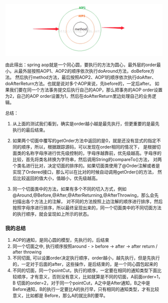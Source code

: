 ![](./images/aop.jpg)

由此得出：spring aop就是一个同心圆，要执行的方法为圆心，最外层的order最小。从最外层按照AOP1、AOP2的顺序依次执行doAround方法，doBefore方法。
然后执行method方法，最后按照AOP2、AOP1的顺序依次执行doAfter、doAfterReturn方法。也就是说对多个AOP来说，先before的，一定后after。
如果我们要在同一个方法事务提交后执行自己的AOP，那么把事务的AOP order设置为2，自己的AOP order设置为1，然后在doAfterReturn里边处理自己的业务逻辑。



总结：
1. 从上面的测试我们看到，确实是order越小越是最先执行，但更重要的是最先执行的最后结束。
2. 如果两个切面中覆写的getOrder方法中返回的是0，就是还没有显式的指定不同的顺序，所以，根据跟踪源码，可以发现在order相同的情况下， 
是根据切面类的名称字母序进行优先级控制的，字母序越靠前，优先级越高。字母序的比较，首先将类名转换为字符串，然后调用String的compareTo()方法，
对两个类名进行比对，决定切面的排序的。如果切面类使用了@Order注解或者是实现了Ordered接口，那么可以在比对的时候自动调用getOrder()的方法，
然后比较返回的值大小，值越小，优先级越高。

3. 同一个切面类中的方法，如果有多个不同的切入方式，例如@Around,@Before,@After,@AfterReturning,@AfterThrowing，那么会先扫描出各个方法上的注解，
对不同的方法按照上边注解的顺序进行排序，然后按照字母序进行排序，所以最终呈现出来的，同一个切面类中的不同切面方法的执行顺序，就会呈现如上所示的状态。



### 我的总结
1. AOP的通知，是同心圆的模型，先执行的，后结束
2. 同一个切面之中, 执行顺序按照around - > before -> after -> after return / after throwing
3. 不同切面, 可以设置order决定执行顺序，order越小，越先执行，但是先执行的，一定对于后面的after，这些操作，是后结束的，是一个同心圆包起来的
4. 不同的切面，同一个pointCut，执行的顺序，一定要在相同的通知类型下面比较顺序，才有意义，否则没有意义，比如就算是不同的切面，A前面order=1，B
切面的order=2，对于同一个pointCut，A之中是After通知，B之中是Before通知，B的执行一定要比A的执行早，只有相同的通知类型，才有比较意义，比如都是
Before，那么A的就比B的要早。


